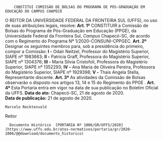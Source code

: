         CONSTITUI COMISSÃO DE BOLSAS DO PROGRAMA DE PÓS-GRADUAÇÃO EM EDUCAÇÃO DO CAMPUS CHAPECÓ  

 O REITOR DA UNIVERSIDADE FEDERAL DA FRONTEIRA SUL (UFFS), no uso de suas atribuições legais, resolve:   **Art. 1º**  CONSTITUIR a Comissão de Bolsas do Programa de Pós-Graduação em Educação (PPGE), da Universidade Federal da Fronteira Sul, *Campus*  Chapecó-SC, de acordo com o Regimento do Programa Nº 1/2020-CONSUNI-CPPGEC.   **Art. 2º**  Designar os seguintes membros para, sob a presidência do primeiro, compor a Comissão: **I -**  Odair Neitzel, Professor do Magistério Superior, SIAPE nº 1983663; **II -**  Patricia Graff, Professora do Magistério Superior, SIAPE nº 1304376; **III -**  Maria Silvia Cristofoli, Professora do Magistério Superior, SIAPE nº 1352293; **IV -**  Ana Maria de Oliveira Pereira, Professora do Magistério Superior, SIAPE nº 1929398; **V -**  Thais Angela Stella, Representante discente.   **Art. 3º**  As atividades da Comissão de Bolsas observarão o disposto nos artigos 13, 14 e 15 do Regimento do PPGE *.*   **Art. 4º**  Esta Portaria entra em vigor na data de sua publicação no Boletim Oficial da UFFS.        **Data do ato:** Chapecó-SC, 21 de agosto de 2020.   
 **Data de publicação:**  21 de agosto de 2020. 

    Marcelo Recktenvald   
 Reitor 

      Documento Histórico  [PORTARIA Nº 1006/GR/UFFS/2020](https://www.uffs.edu.br/atos-normativos/portaria/gr/2020-1006/@@download/documento_historico)     
      